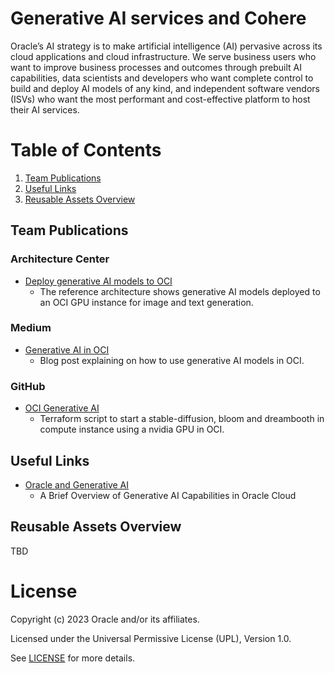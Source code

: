 # Generative AI services and Cohere
 
Oracle’s AI strategy is to make artificial intelligence (AI) pervasive across its cloud
applications and cloud infrastructure. We serve business users who want to
improve business processes and outcomes through prebuilt AI capabilities, data
scientists and developers who want complete control to build and deploy AI
models of any kind, and independent software vendors (ISVs) who want the
most performant and cost-effective platform to host their AI services.
 
# Table of Contents
 
1. [Team Publications](#team-publications)
2. [Useful Links](#useful-uinks)
3. [Reusable Assets Overview](#reusable-assets-overview)
 
## Team Publications
 
### Architecture Center
 
- [Deploy generative AI models to OCI](https://docs.oracle.com/en/solutions/deploy-generative-ai-to-oci/index.html#GUID-5567B1F2-4733-4D9C-B4BE-5B5429CA8C02)
    - The reference architecture shows generative AI models deployed to an OCI GPU instance for image and text generation.

 ### Medium

 - [Generative AI in OCI](https://medium.com/oracledevs/generative-ai-in-oci-c0467e1a68f7)
    - Blog post explaining on how to use generative AI models in OCI.

### GitHub

- [OCI Generative AI](https://github.com/oracle-devrel/oci-generative-ai)
    - Terraform script to start a stable-diffusion, bloom and dreambooth in compute instance using a nvidia GPU in OCI.


## Useful Links
 
- [Oracle and Generative AI](https://docs.oracle.com/en-us/iaas/Content/Resources/Assets/whitepapers/oracle-and-generative-ai.pdf)
    - A Brief Overview of Generative AI Capabilities in Oracle Cloud

## Reusable Assets Overview
TBD

# License

Copyright (c) 2023 Oracle and/or its affiliates.

Licensed under the Universal Permissive License (UPL), Version 1.0.

See [LICENSE](https://github.com/oracle-devrel/technology-engineering/blob/folder-structure/LICENSE) for more details.
